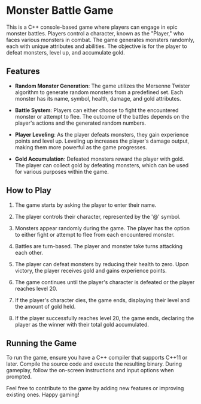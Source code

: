 # Monster Battle Game

This is a C++ console-based game where players can engage in epic monster battles. Players control a character, known as the "Player," who faces various monsters in combat. The game generates monsters randomly, each with unique attributes and abilities. The objective is for the player to defeat monsters, level up, and accumulate gold.

## Features

- **Random Monster Generation**: The game utilizes the Mersenne Twister algorithm to generate random monsters from a predefined set. Each monster has its name, symbol, health, damage, and gold attributes.

- **Battle System**: Players can either choose to fight the encountered monster or attempt to flee. The outcome of the battles depends on the player's actions and the generated random numbers.

- **Player Leveling**: As the player defeats monsters, they gain experience points and level up. Leveling up increases the player's damage output, making them more powerful as the game progresses.

- **Gold Accumulation**: Defeated monsters reward the player with gold. The player can collect gold by defeating monsters, which can be used for various purposes within the game.

## How to Play

1. The game starts by asking the player to enter their name.

2. The player controls their character, represented by the '@' symbol.

3. Monsters appear randomly during the game. The player has the option to either fight or attempt to flee from each encountered monster.

4. Battles are turn-based. The player and monster take turns attacking each other.

5. The player can defeat monsters by reducing their health to zero. Upon victory, the player receives gold and gains experience points.

6. The game continues until the player's character is defeated or the player reaches level 20.

7. If the player's character dies, the game ends, displaying their level and the amount of gold held.

8. If the player successfully reaches level 20, the game ends, declaring the player as the winner with their total gold accumulated.

## Running the Game

To run the game, ensure you have a C++ compiler that supports C++11 or later. Compile the source code and execute the resulting binary. During gameplay, follow the on-screen instructions and input options when prompted.


Feel free to contribute to the game by adding new features or improving existing ones. Happy gaming!
